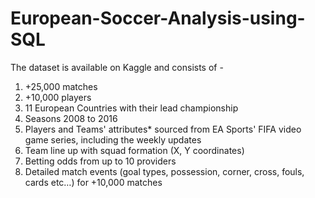 # European-Soccer-Analysis-using-SQL

The dataset is available on Kaggle and consists of -

1) +25,000 matches
2) +10,000 players
3) 11 European Countries with their lead championship
4) Seasons 2008 to 2016
5) Players and Teams' attributes* sourced from EA Sports' FIFA video game series, including the weekly updates
6) Team line up with squad formation (X, Y coordinates)
7) Betting odds from up to 10 providers
8) Detailed match events (goal types, possession, corner, cross, fouls, cards etc…) for +10,000 matches
